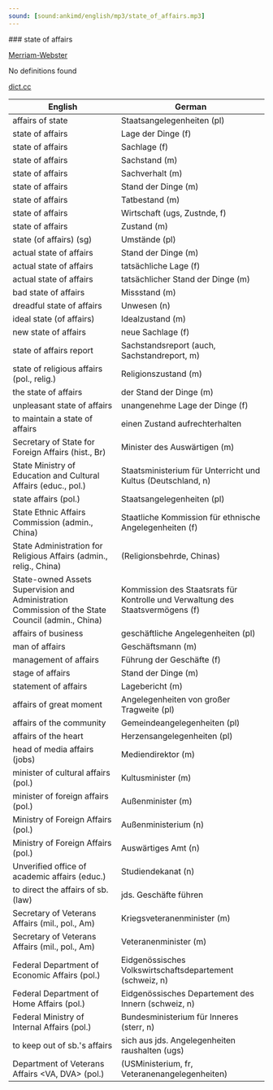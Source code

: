 ```yaml
---
sound: [sound:ankimd/english/mp3/state_of_affairs.mp3]
---
```


\### state of affairs

[Merriam-Webster](https://www.merriam-webster.com/dictionary/state+of+affairs)

No definitions found

[dict.cc](https://www.dict.cc/state+of+affairs)

| English        | German       |
| -------------- | ------------ |
| affairs of state | Staatsangelegenheiten (pl) |
| state of affairs | Lage der Dinge (f) |
| state of affairs | Sachlage (f) |
| state of affairs | Sachstand (m) |
| state of affairs | Sachverhalt (m) |
| state of affairs | Stand der Dinge (m) |
| state of affairs | Tatbestand (m) |
| state of affairs | Wirtschaft (ugs, Zustnde, f) |
| state of affairs | Zustand (m) |
| state (of affairs) (sg) | Umstände (pl) |
| actual state of affairs | Stand der Dinge (m) |
| actual state of affairs | tatsächliche Lage (f) |
| actual state of affairs | tatsächlicher Stand der Dinge (m) |
| bad state of affairs | Missstand (m) |
| dreadful state of affairs | Unwesen (n) |
| ideal state (of affairs) | Idealzustand (m) |
| new state of affairs | neue Sachlage (f) |
| state of affairs report | Sachstandsreport (auch, Sachstandreport, m) |
| state of religious affairs (pol., relig.) | Religionszustand (m) |
| the state of affairs | der Stand der Dinge (m) |
| unpleasant state of affairs | unangenehme Lage der Dinge (f) |
| to maintain a state of affairs | einen Zustand aufrechterhalten |
| Secretary of State for Foreign Affairs (hist., Br) | Minister des Auswärtigen (m) |
| State Ministry of Education and Cultural Affairs (educ., pol.) | Staatsministerium für Unterricht und Kultus (Deutschland, n) |
| state affairs (pol.) | Staatsangelegenheiten (pl) |
| State Ethnic Affairs Commission (admin., China) | Staatliche Kommission für ethnische Angelegenheiten (f) |
| State Administration for Religious Affairs (admin., relig., China) |  (Religionsbehrde, Chinas) |
| State-owned Assets Supervision and Administration Commission of the State Council <SASAC> (admin., China) | Kommission des Staatsrats für Kontrolle und Verwaltung des Staatsvermögens (f) |
| affairs of business | geschäftliche Angelegenheiten (pl) |
| man of affairs | Geschäftsmann (m) |
| management of affairs | Führung der Geschäfte (f) |
| stage of affairs | Stand der Dinge (m) |
| statement of affairs | Lagebericht (m) |
| affairs of great moment | Angelegenheiten von großer Tragweite (pl) |
| affairs of the community | Gemeindeangelegenheiten (pl) |
| affairs of the heart | Herzensangelegenheiten (pl) |
| head of media affairs (jobs) | Mediendirektor (m) |
| minister of cultural affairs (pol.) | Kultusminister (m) |
| minister of foreign affairs (pol.) | Außenminister (m) |
| Ministry of Foreign Affairs (pol.) | Außenministerium (n) |
| Ministry of Foreign Affairs (pol.) | Auswärtiges Amt (n) |
| Unverified office of academic affairs (educ.) | Studiendekanat (n) |
| to direct the affairs of sb. (law) | jds. Geschäfte führen |
| Secretary of Veterans Affairs (mil., pol., Am) | Kriegsveteranenminister (m) |
| Secretary of Veterans Affairs (mil., pol., Am) | Veteranenminister (m) |
| Federal Department of Economic Affairs (pol.) | Eidgenössisches Volkswirtschaftsdepartement (schweiz, n) |
| Federal Department of Home Affairs (pol.) | Eidgenössisches Departement des Innern (schweiz, n) |
| Federal Ministry of Internal Affairs (pol.) | Bundesministerium für Inneres (sterr, n) |
| to keep out of sb.'s affairs | sich aus jds. Angelegenheiten raushalten (ugs) |
| Department of Veterans Affairs <VA, DVA> (pol.) |  (USMinisterium, fr, Veteranenangelegenheiten) |
